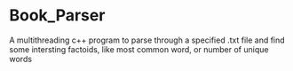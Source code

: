 # Book_Parser
A multithreading c++ program to parse through a specified .txt file and find some intersting factoids, like most common word, or number of unique words 
